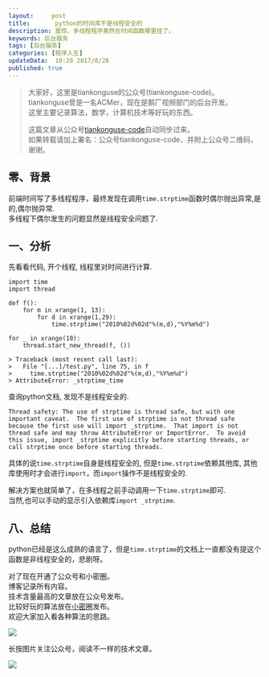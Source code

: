 ```yaml
---   
layout:     post  
title:       python的时间库不是线程安全的
description: 震惊，多线程程序竟然在时间函数哪里挂了。    
keywords: 后台服务  
tags: [后台服务]  
categories: [程序人生]  
updateData:  10:28 2017/8/28  
published: true  
---  
```

  
  
>   
> 大家好，这里是tiankonguse的公众号(tiankonguse-code)。    
> tiankonguse曾是一名ACMer，现在是鹅厂视频部门的后台开发。    
> 这里主要记录算法，数学，计算机技术等好玩的东西。   
>      
> 这篇文章从公众号[tiankonguse-code](http://mp.weixin.qq.com/s/Cte5aGAGuwAQ5tmQXTPhGw)自动同步过来。    
> 如果转载请加上署名：公众号tiankonguse-code，并附上公众号二维码，谢谢。  
>   
>    
  

## 零、背景

前端时间写了多线程程序，最终发现在调用`time.strptime`函数时偶尔抛出异常,是的,偶尔抛异常.  
多线程下偶尔发生的问题显然是线程安全问题了.  


## 一、分析

先看看代码, 开个线程, 线程里对时间进行计算.  

```
import time
import thread

def f():
    for m in xrange(1, 13):
        for d in xrange(1,29):
            time.strptime("2010%02d%02d"%(m,d),"%Y%m%d")

for _ in xrange(10):
    thread.start_new_thread(f, ())

> Traceback (most recent call last):
>   File "[...]/test.py", line 75, in f
>     time.strptime("2010%02d%02d"%(m,d),"%Y%m%d")
> AttributeError: _strptime_time
```

查询python文档, 发现不是线程安全的.  

```
Thread safety: The use of strptime is thread safe, but with one important caveat.  The first use of strptime is not thread safe because the first use will import _strptime.  That import is not thread safe and may throw AttributeError or ImportError.  To avoid this issue, import _strptime explicitly before starting threads, or call strptime once before starting threads.
```


具体的说`time.strptime`自身是线程安全的, 但是`time.strptime`依赖其他库, 其他库使用时才会进行`import`，而`import`操作不是线程安全的.  


解决方案也就简单了，在多线程之前手动调用一下`time.strptime`即可.  
当然,也可以手动的显示引入依赖库`import _strptime`.  




## 八、总结

python已经是这么成熟的语言了，但是`time.strptime`的文档上一直都没有提这个函数是非线程安全的，悲剧呀。      

  
对了现在开通了公众号和小密圈。  
博客记录所有内容。  
技术含量最高的文章放在公众号发布。  
比较好玩的算法放在[小密圈](https://wx.xiaomiquan.com/mweb/views/joingroup/join_group.html?group_id=281548515451&secret=r0krqw9fw0at24vxjxo1uo4k0h4lfe47&extra=d67ce0c25ec91252b3af846a10154c9e9d4cb50c763fee178acd68cd2c2e09ee)发布。  
欢迎大家加入看各种算法的思路。  

![](//res.tiankonguse.com/images/tiankonguse-algorithms.png)  
  
  
长按图片关注公众号，阅读不一样的技术文章。   
  
![](//res.tiankonguse.com/images/tiankonguse-code.gif)  
  
  